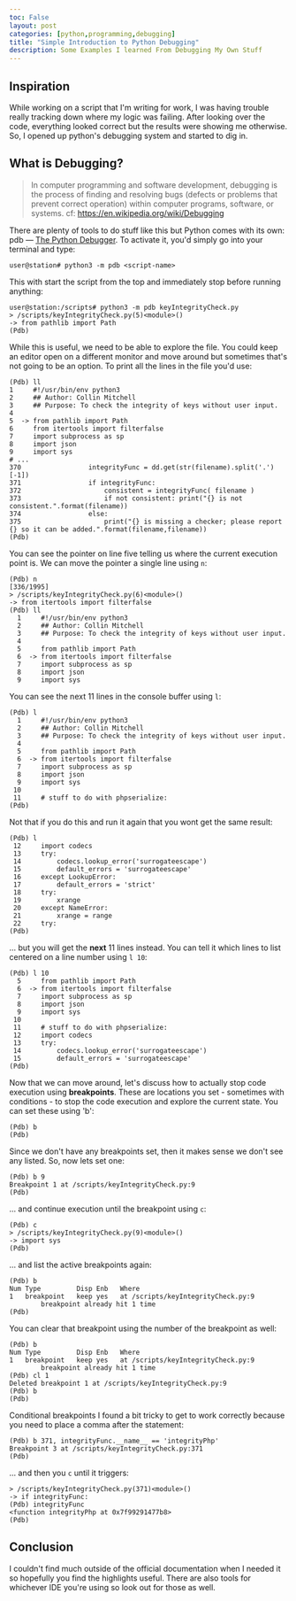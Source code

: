 ```yaml
---
toc: False
layout: post
categories: [python,programming,debugging]
title: "Simple Introduction to Python Debugging"
description: Some Examples I learned From Debugging My Own Stuff
---
```


## Inspiration
While working on a script that I'm writing for work, I was having trouble really tracking down where my logic was failing. After looking over the code, everything looked correct but the results were showing me otherwise. So, I opened up python's debugging system and started to dig in.

## What is Debugging?
> In computer programming and software development, debugging is the process of finding and resolving bugs (defects or problems that prevent correct operation) within computer programs, software, or systems.
> cf: https://en.wikipedia.org/wiki/Debugging

There are plenty of tools to do stuff like this but Python comes with its own: pdb — [The Python Debugger](https://docs.python.org/3/library/pdb.html).
To activate it, you'd simply go into your terminal and type:
```
user@station# python3 -m pdb <script-name>
```
This with start the script from the top and immediately stop before running anything:
```
user@station:/scripts# python3 -m pdb keyIntegrityCheck.py
> /scripts/keyIntegrityCheck.py(5)<module>()
-> from pathlib import Path
(Pdb)
```
While this is useful, we need to be able to explore the file. You could keep an editor open on a different monitor and move around but sometimes that's not going to be an option. To print all the lines in the file  you'd use:
```
(Pdb) ll                                                                                    
1     #!/usr/bin/env python3                                        
2     ## Author: Collin Mitchell                                 
3     ## Purpose: To check the integrity of keys without user input.  
4                                                                               
5  -> from pathlib import Path                                                   
6     from itertools import filterfalse                                            
7     import subprocess as sp                                                          
8     import json                                                                     
9     import sys    
# ...
370                 integrityFunc = dd.get(str(filename).split('.')[-1])
371                 if integrityFunc:
372                     consistent = integrityFunc( filename )
373                     if not consistent: print("{} is not consistent.".format(filename))
374                 else:
375                     print("{} is missing a checker; please report {} so it can be added.".format(filename,filename))
(Pdb)
```
You can see the pointer on line five telling us where the current execution point is. We can move the pointer a single line using `n`:
```
(Pdb) n                                                                                                                                                                   [336/1995]
> /scripts/keyIntegrityCheck.py(6)<module>()
-> from itertools import filterfalse                   
(Pdb) ll                                                                                    
  1     #!/usr/bin/env python3                                        
  2     ## Author: Collin Mitchell                                 
  3     ## Purpose: To check the integrity of keys without user input.  
  4                                                                               
  5     from pathlib import Path                                                   
  6  -> from itertools import filterfalse                                            
  7     import subprocess as sp                                                          
  8     import json                                                                     
  9     import sys     
```
You can see the next 11 lines in the console buffer using `l`:
```
(Pdb) l
  1     #!/usr/bin/env python3
  2     ## Author: Collin Mitchell
  3     ## Purpose: To check the integrity of keys without user input.
  4  
  5     from pathlib import Path
  6  -> from itertools import filterfalse
  7     import subprocess as sp
  8     import json
  9     import sys
 10  
 11     # stuff to do with phpserialize:
(Pdb)
```
Not that if you do this and run it again that you wont get the same result:
```
(Pdb) l
 12     import codecs
 13     try:
 14         codecs.lookup_error('surrogateescape')
 15         default_errors = 'surrogateescape'
 16     except LookupError:
 17         default_errors = 'strict'
 18     try:
 19         xrange
 20     except NameError:
 21         xrange = range
 22     try:
(Pdb)
```
... but you will get the **next** 11 lines instead. You can tell it which lines to list centered on a line number using `l 10`:
```
(Pdb) l 10
  5     from pathlib import Path
  6  -> from itertools import filterfalse
  7     import subprocess as sp
  8     import json
  9     import sys
 10  
 11     # stuff to do with phpserialize:
 12     import codecs
 13     try:
 14         codecs.lookup_error('surrogateescape')
 15         default_errors = 'surrogateescape'
(Pdb)
```
Now that we can move around, let's discuss how to actually stop code execution using **breakpoints**. These are locations you set - sometimes with conditions - to stop the code execution and explore the current state. You can set these using 'b':
```
(Pdb) b
(Pdb)
```
Since we don't have any breakpoints set, then it makes sense we don't see any listed. So, now lets set one:
```
(Pdb) b 9
Breakpoint 1 at /scripts/keyIntegrityCheck.py:9
(Pdb)
```
... and continue execution until the breakpoint using `c`:
```
(Pdb) c
> /scripts/keyIntegrityCheck.py(9)<module>()
-> import sys
(Pdb)
```
... and list the active breakpoints again:
```
(Pdb) b
Num Type         Disp Enb   Where
1   breakpoint   keep yes   at /scripts/keyIntegrityCheck.py:9
        breakpoint already hit 1 time
(Pdb)
```
You can clear that breakpoint using the number of the breakpoint as well:
```
(Pdb) b
Num Type         Disp Enb   Where
1   breakpoint   keep yes   at /scripts/keyIntegrityCheck.py:9
        breakpoint already hit 1 time
(Pdb) cl 1
Deleted breakpoint 1 at /scripts/keyIntegrityCheck.py:9
(Pdb) b
(Pdb)
```
Conditional breakpoints I found a bit tricky to get to work correctly because you need to place a comma after the statement:
```
(Pdb) b 371, integrityFunc.__name__ == 'integrityPhp'
Breakpoint 3 at /scripts/keyIntegrityCheck.py:371
(Pdb)
```
... and then you `c` until it triggers:
```
> /scripts/keyIntegrityCheck.py(371)<module>()
-> if integrityFunc:
(Pdb) integrityFunc
<function integrityPhp at 0x7f99291477b8>
(Pdb)
```

## Conclusion
I couldn't find much outside of the official documentation when I needed it so hopefully you find the highlights useful.
There are also tools for whichever IDE you're using so look out for those as well.
